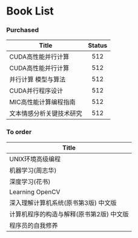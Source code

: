 # Book List


### Purchased 

|        Title        |   Status   |
|---------------------|:----------:|
|   CUDA高性能并行计算    |    512    |
|   CUDA高性能并行计算    |    512    |
|  并行计算 模型与算法     |    512    |
|   CUDA并行程序设计     |    512    |
|  MIC高性能计算编程指南  |  512  |
| 文本情感分析关键技术研究  |   512   |



### To order

|    Title        |  
|-----------------|
| UNIX环境高级编程  |
| 机器学习(周志华)  |
| 深度学习(花书)    |
| Learning OpenCV |
| 深入理解计算机系统(原书第3版) 中文版 |
| 计算机程序的构造与解释(原书第2版) 中文版 |
| 程序员的自我修养 |
